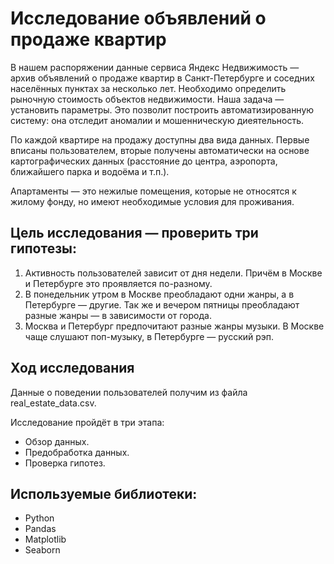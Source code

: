 # Исследование объявлений о продаже квартир

В нашем распоряжении данные сервиса Яндекc Недвижимость — архив объявлений о продаже квартир в Санкт-Петербурге и соседних населённых пунктах за несколько лет. Необходимо определить рыночную стоимость объектов недвижимости. Наша задача — установить параметры. Это позволит построить автоматизированную систему: она отследит аномалии и мошенническую диеятельность.

По каждой квартире на продажу доступны два вида данных. Первые вписаны пользователем, вторые получены автоматически на основе картографических данных (расстояние до центра, аэропорта, ближайшего парка и водоёма и т.п.).

Апартаменты — это нежилые помещения, которые не относятся к жилому фонду, но имеют необходимые условия для проживания.


## Цель исследования — проверить три гипотезы:

1. Активность пользователей зависит от дня недели. Причём в Москве и Петербурге это проявляется по-разному.
2. В понедельник утром в Москве преобладают одни жанры, а в Петербурге — другие. Так же и вечером пятницы преобладают разные жанры — в зависимости от города.
3. Москва и Петербург предпочитают разные жанры музыки. В Москве чаще слушают поп-музыку, в Петербурге — русский рэп.

## Ход исследования

Данные о поведении пользователей получим из файла real_estate_data.csv. 

Исследование пройдёт в три этапа:

* Обзор данных.
* Предобработка данных.
* Проверка гипотез.

## Используемые библиотеки:
* Python
* Pandas
* Matplotlib
* Seaborn
